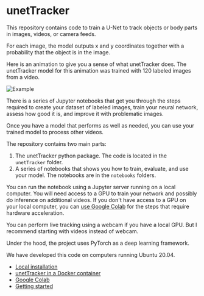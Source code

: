 # unetTracker

This repository contains code to train a U-Net to track objects or body parts in images, videos, or camera feeds. 

For each image, the model outputs x and y coordinates together with a probability that the object is in the image.

Here is an animation to give you a sense of what unetTracker does. The unetTracker model for this animation was trained with 120 labeled images from a video.

![Example](documentation/images/tracking_animation.gif)


There is a series of Jupyter notebooks that get you through the steps required to create your dataset of labeled images, train your neural network, assess how good it is, and improve it with problematic images.  

Once you have a model that performs as well as needed, you can use your trained model to process other videos.

The repository contains two main parts: 
1. The unetTracker python package. The code is located in the `unetTracker` folder.
2. A series of notebooks that shows you how to train, evaluate, and use your model. The notebooks are in the `notebooks` folders.

You can run the notebook using a Jupyter server running on a local computer. You will need access to a GPU to train your network and possibly do inference on additional videos. If you don't have access to a GPU on your local computer, you can [use Google Colab](documentation/colab.md) for the steps that require hardware acceleration. 

You can perform live tracking using a webcam if you have a local GPU. But I recommend starting with videos instead of webcam. 

Under the hood, the project uses PyTorch as a deep learning framework.

We have developed this code on computers running Ubuntu 20.04.

* [Local installation](documentation/install.md)
* [unetTracker in a Docker container](documentation/docker.md)
* [Google Colab](documentation/colab.md)
* [Getting started](documentation/getting_started.md)






